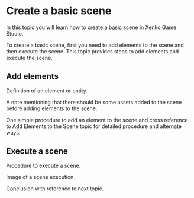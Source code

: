 # Create a basic scene

In this topic you will learn how to create a basic scene in Xenko Game Studio.

To create a basic scene, first you need to add elements to the scene and then execute the scene. This topic provides steps to add elements and execute the scene.

## Add elements

Definition of an element or entity.

A note mentioning that there should be some assets added to the scene before adding elements to the scene.

One simple procedure to add an element to the scene and cross reference to Add Elements to the Scene topic for detailed procedure and alternate ways.

## Execute a scene

Procedure to execute a scene.

Image of a scene execution

Conclusion with reference to next topic.
